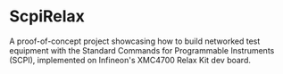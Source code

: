 # ScpiRelax
 A proof-of-concept project showcasing how to build networked test equipment with the Standard Commands for Programmable Instruments (SCPI), implemented on Infineon's XMC4700 Relax Kit dev board.
